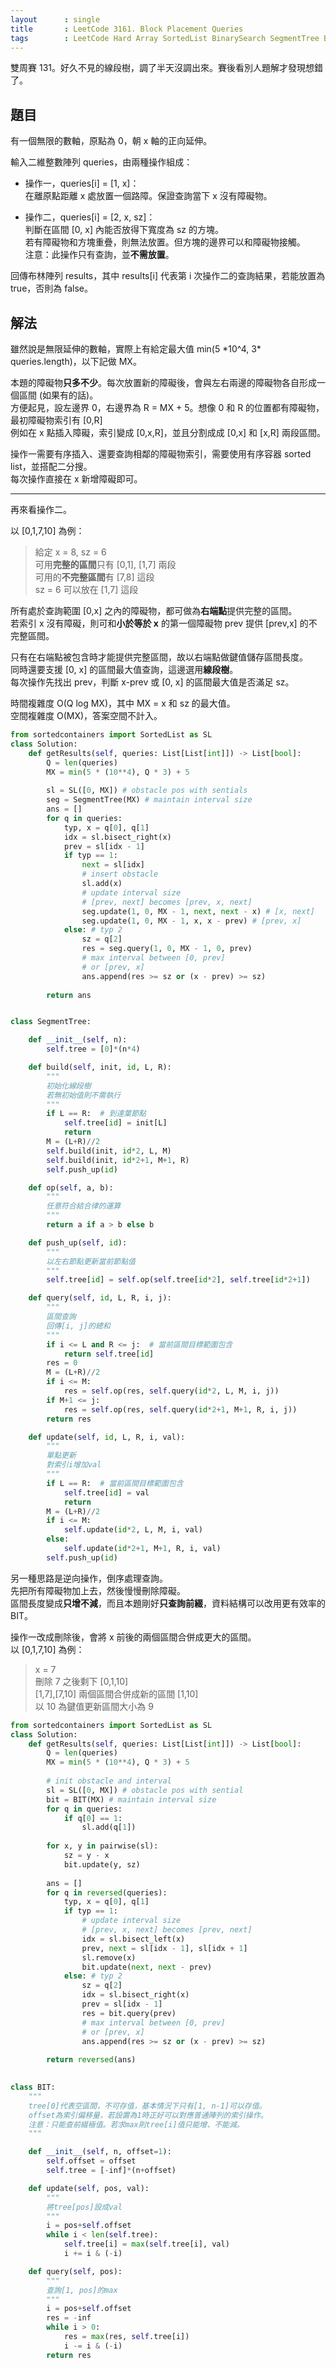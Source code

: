 ```yaml
---
layout      : single
title       : LeetCode 3161. Block Placement Queries
tags        : LeetCode Hard Array SortedList BinarySearch SegmentTree BIT
---
```

雙周賽 131。好久不見的線段樹，調了半天沒調出來。賽後看別人題解才發現想錯了。  

## 題目

有一個無限的數軸，原點為 0，朝 x 軸的正向延伸。  

輸入二維整數陣列 queries，由兩種操作組成：  

- 操作一，queries[i] = [1, x]：  
    在離原點距離 x 處放置一個路障。保證查詢當下 x 沒有障礙物。  

- 操作二，queries[i] = [2, x, sz]：  
    判斷在區間 [0, x] 內能否放得下寬度為 sz 的方塊。  
    若有障礙物和方塊重疊，則無法放置。但方塊的邊界可以和障礙物接觸。  
    注意：此操作只有查詢，並**不需放置**。  

回傳布林陣列 results，其中 results[i] 代表第 i 次操作二的查詢結果，若能放置為 true，否則為 false。  

## 解法

雖然說是無限延伸的數軸，實際上有給定最大值 min(5 \*10^4, 3\* queries.length)，以下記做 MX。  

本題的障礙物**只多不少**。每次放置新的障礙後，會與左右兩邊的障礙物各自形成一個區間 (如果有的話)。  
方便起見，設左邊界 0，右邊界為 R = MX + 5。想像 0 和 R 的位置都有障礙物，最初障礙物索引有 [0,R]  
例如在 x 點插入障礙，索引變成 [0,x,R]，並且分割成成 [0,x] 和 [x,R] 兩段區間。  

操作一需要有序插入、還要查詢相鄰的障礙物索引，需要使用有序容器 sorted list，並搭配二分搜。  
每次操作直接在 x 新增障礙即可。  

---

再來看操作二。  

以 [0,1,7,10] 為例：  
> 給定 x = 8, sz = 6  
> 可用**完整的區間**只有 [0,1], [1,7] 兩段  
> 可用的**不完整區間**有 [7,8] 這段  
> sz = 6 可以放在 [1,7] 這段  

所有處於查詢範圍 [0,x] 之內的障礙物，都可做為**右端點**提供完整的區間。  
若索引 x 沒有障礙，則可和**小於等於 x** 的第一個障礙物 prev 提供 [prev,x] 的不完整區間。  

只有在右端點被包含時才能提供完整區間，故以右端點做鍵值儲存區間長度。  
同時還要支援 [0, x] 的區間最大值查詢，這邊選用**線段樹**。  
每次操作先找出 prev，判斷 x-prev 或 [0, x] 的區間最大值是否滿足 sz。  

時間複雜度 O(Q log MX)，其中 MX = x 和 sz 的最大值。  
空間複雜度 O(MX)，答案空間不計入。  

```python
from sortedcontainers import SortedList as SL
class Solution:
    def getResults(self, queries: List[List[int]]) -> List[bool]:
        Q = len(queries)
        MX = min(5 * (10**4), Q * 3) + 5
        
        sl = SL([0, MX]) # obstacle pos with sentials
        seg = SegmentTree(MX) # maintain interval size
        ans = []
        for q in queries:
            typ, x = q[0], q[1]
            idx = sl.bisect_right(x)
            prev = sl[idx - 1] 
            if typ == 1: 
                next = sl[idx]
                # insert obstacle
                sl.add(x)
                # update interval size
                # [prev, next] becomes [prev, x, next]
                seg.update(1, 0, MX - 1, next, next - x) # [x, next]
                seg.update(1, 0, MX - 1, x, x - prev) # [prev, x]
            else: # typ 2
                sz = q[2]
                res = seg.query(1, 0, MX - 1, 0, prev) 
                # max interval between [0, prev]
                # or [prev, x]
                ans.append(res >= sz or (x - prev) >= sz)
            
        return ans


class SegmentTree:

    def __init__(self, n):
        self.tree = [0]*(n*4)

    def build(self, init, id, L, R):
        """
        初始化線段樹
        若無初始值則不需執行
        """
        if L == R:  # 到達葉節點
            self.tree[id] = init[L]
            return
        M = (L+R)//2
        self.build(init, id*2, L, M)
        self.build(init, id*2+1, M+1, R)
        self.push_up(id)

    def op(self, a, b):
        """
        任意符合結合律的運算
        """
        return a if a > b else b

    def push_up(self, id):
        """
        以左右節點更新當前節點值
        """
        self.tree[id] = self.op(self.tree[id*2], self.tree[id*2+1])

    def query(self, id, L, R, i, j):
        """
        區間查詢
        回傳[i, j]的總和
        """
        if i <= L and R <= j:  # 當前區間目標範圍包含
            return self.tree[id]
        res = 0
        M = (L+R)//2
        if i <= M:
            res = self.op(res, self.query(id*2, L, M, i, j))
        if M+1 <= j:
            res = self.op(res, self.query(id*2+1, M+1, R, i, j))
        return res

    def update(self, id, L, R, i, val):
        """
        單點更新
        對索引i增加val
        """
        if L == R:  # 當前區間目標範圍包含
            self.tree[id] = val
            return
        M = (L+R)//2
        if i <= M:
            self.update(id*2, L, M, i, val)
        else:
            self.update(id*2+1, M+1, R, i, val)
        self.push_up(id)
```

另一種思路是逆向操作，倒序處理查詢。  
先把所有障礙物加上去，然後慢慢刪除障礙。  
區間長度變成**只增不減**，而且本題剛好**只查詢前綴**，資料結構可以改用更有效率的 BIT。  

操作一改成刪除後，會將 x 前後的兩個區間合併成更大的區間。  
以 [0,1,7,10] 為例：
> x = 7  
> 刪除 7 之後剩下 [0,1,10]  
> [1,7],[7,10] 兩個區間合併成新的區間 [1,10]  
> 以 10 為鍵值更新區間大小為 9  

```python
from sortedcontainers import SortedList as SL
class Solution:
    def getResults(self, queries: List[List[int]]) -> List[bool]:
        Q = len(queries)
        MX = min(5 * (10**4), Q * 3) + 5
        
        # init obstacle and interval
        sl = SL([0, MX]) # obstacle pos with sential
        bit = BIT(MX) # maintain interval size
        for q in queries:
            if q[0] == 1:
                sl.add(q[1])
                
        for x, y in pairwise(sl):
            sz = y - x 
            bit.update(y, sz)
        
        ans = []
        for q in reversed(queries):
            typ, x = q[0], q[1]
            if typ == 1: 
                # update interval size
                # [prev, x, next] becomes [prev, next]
                idx = sl.bisect_left(x)
                prev, next = sl[idx - 1], sl[idx + 1]
                sl.remove(x)
                bit.update(next, next - prev)
            else: # typ 2
                sz = q[2]
                idx = sl.bisect_right(x)
                prev = sl[idx - 1] 
                res = bit.query(prev) 
                # max interval between [0, prev]
                # or [prev, x]
                ans.append(res >= sz or (x - prev) >= sz)
            
        return reversed(ans)

    
class BIT:
    """
    tree[0]代表空區間，不可存值，基本情況下只有[1, n-1]可以存值。
    offset為索引偏移量，若設置為1時正好可以對應普通陣列的索引操作。
    注意：只能查前綴極值。若求max則tree[i]值只能增、不能減。
    """

    def __init__(self, n, offset=1):
        self.offset = offset
        self.tree = [-inf]*(n+offset)

    def update(self, pos, val):
        """
        將tree[pos]設成val
        """
        i = pos+self.offset
        while i < len(self.tree):
            self.tree[i] = max(self.tree[i], val)
            i += i & (-i)

    def query(self, pos):
        """
        查詢[1, pos]的max
        """
        i = pos+self.offset
        res = -inf
        while i > 0:
            res = max(res, self.tree[i])
            i -= i & (-i)
        return res
```
